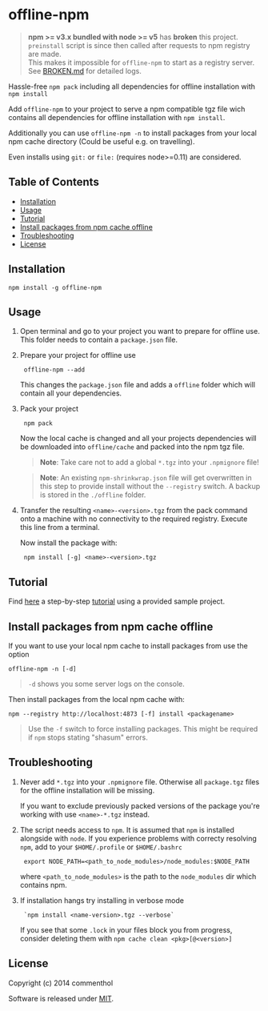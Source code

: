 # offline-npm

> **npm >= v3.x bundled with node >= v5** has **broken** this project.   
> `preinstall` script is since then called after requests to npm registry are made.  
> This makes it impossible for `offline-npm` to start as a registry server.  
> See [BROKEN.md](BROKEN.md) for detailed logs.  

Hassle-free `npm pack` including all dependencies for offline installation with `npm install`

Add `offline-npm` to your project to serve a npm compatible tgz file wich contains all dependencies for offline installation with `npm install`.

Additionally you can use `offline-npm -n` to install packages from your local npm cache directory (Could be useful e.g. on travelling).

Even installs using `git:` or `file:` (requires node>=0.11) are considered.

## Table of Contents

<!-- !toc (minlevel=2 omit="Table of Contents") -->

* [Installation](#installation)
* [Usage](#usage)
* [Tutorial](#tutorial)
* [Install packages from npm cache offline](#install-packages-from-npm-cache-offline)
* [Troubleshooting](#troubleshooting)
* [License](#license)

<!-- toc! -->

## Installation

    npm install -g offline-npm


## Usage

1. Open terminal and go to your project you want to prepare for offline use.
   This folder needs to contain a `package.json` file.

2. Prepare your project for offline use

        offline-npm --add

   This changes the `package.json` file and adds a `offline` folder which will contain all your dependencies.

3. Pack your project

        npm pack

   Now the local cache is changed and all your projects dependencies will be downloaded into `offline/cache` and packed into the npm tgz file.

   > __Note__: Take care not to add a global `*.tgz` into your `.npmignore` file!

   > __Note__: An existing `npm-shrinkwrap.json` file will get overwritten in this step to provide install without the `--registry` switch. A backup is stored in the `./offline` folder.

4. Transfer the resulting `<name>-<version>.tgz` from the pack command onto a machine with no connectivity to the required registry. Execute this line from a terminal.

   Now install the package with:

        npm install [-g] <name>-<version>.tgz


## Tutorial

Find [here](TUTORIAL.md) a step-by-step [tutorial](TUTORIAL.md) using a provided sample project.


## Install packages from npm cache offline

If you want to use your local npm cache to install packages from use the option

    offline-npm -n [-d]

> `-d` shows you some server logs on the console.

Then install packages from the local npm cache with:

    npm --registry http://localhost:4873 [-f] install <packagename>

> Use the `-f` switch to force installing packages. This might be required if `npm` stops stating "shasum" errors.

## Troubleshooting

1. Never add `*.tgz` into your `.npmignore` file. Otherwise all `package.tgz` files for the offline installation will be missing.

   If you want to exclude previously packed versions of the package you're working with use `<name>-*.tgz` instead.

2. The script needs access to `npm`. It is assumed that `npm` is installed alongside with `node`. If you experience problems with correcty resolving `npm`, add to your `$HOME/.profile` or `$HOME/.bashrc`

        export NODE_PATH=<path_to_node_modules>/node_modules:$NODE_PATH

   where `<path_to_node_modules>` is the path to the `node_modules` dir which contains npm.

3. If installation hangs try installing in verbose mode

        `npm install <name-version>.tgz --verbose`

   If you see that some `.lock` in your files block you from progress, consider deleting them with `npm cache clean <pkg>[@<version>]`


## License

Copyright (c) 2014 commenthol

Software is released under [MIT][MIT].

[MIT]: ./LICENSE

